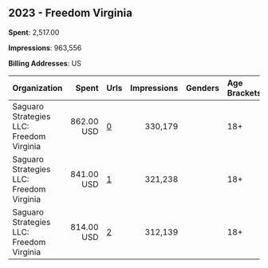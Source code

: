 ## 2023 - Freedom Virginia 
**Spent**: 2,517.00

**Impressions**: 963,556

**Billing Addresses**: US

|Organization|Spent|Urls|Impressions|Genders|Age Brackets|Country Codes|
|:---|---:|:---|---:|:---|:---|:---|
|Saguaro Strategies LLC: Freedom Virginia|862.00 USD|[0](https://www.snap.com/political-ads/asset/d2b04ec38d55b5d3bb9934cd0b01dab941443565095dcd46acff5230e354d827?mediaType=mp4)|330,179||18+|united states|
|Saguaro Strategies LLC: Freedom Virginia|841.00 USD|[1](https://www.snap.com/political-ads/asset/85d6ffad47872ea836ddba4186b39dedaa0c74c1eb98d40c38122359f317a916?mediaType=mp4)|321,238||18+|united states|
|Saguaro Strategies LLC: Freedom Virginia|814.00 USD|[2](https://www.snap.com/political-ads/asset/75336f9775903c5741f029c28d00552e5be048e0a347e0e30edac9a8ab34b228?mediaType=mp4)|312,139||18+|united states|
